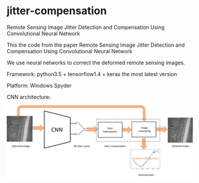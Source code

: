 # jitter-compensation
Remote Sensing Image Jitter Detection and Compensation Using Convolutional Neural Network

This the code from the paper Remote Sensing Image Jitter Detection and Compensation Using Convolutional Neural Network

We use neural networks to correct the deformed remote sensing images.

Framework: python3.5 + tensorflow1.4 + keras the most latest version

Platform: Windows Spyder

CNN architecture:

![image](http://github.com/caiya55/jitter-compensation/raw/master/fig/overview.jpg)



